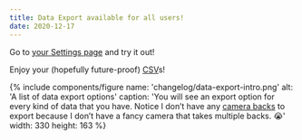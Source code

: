 ```yaml
---
title: Data Export available for all users!
date: 2020-12-17
---
```


Go to [your Settings page](https://app.cassettenest.com/settings/) and try it out!

Enjoy your (hopefully future-proof) [CSV](https://en.wikipedia.org/wiki/Comma-separated_values)s!

{% include components/figure
    name: 'changelog/data-export-intro.png'
    alt: 'A list of data export options'
    caption: 'You will see an export option for every kind of data that you have. Notice I don’t have any <a title="This video shows how to load 120 film into the latest film backs for the Hasselblad V system" href="https://www.youtube.com/watch?v=agom5fR2cxk">camera backs</a> to export because I don’t have a fancy camera that takes multiple backs. 😭'
    width: 330 height: 163
%}
